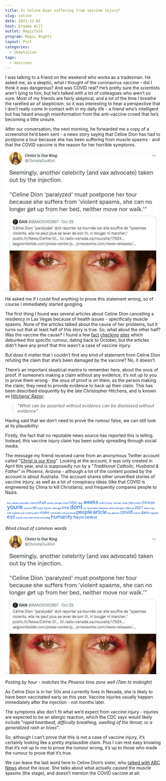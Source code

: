 ```yaml
---
title: Is Celine Dion suffering from vaccine injury?
slug: celine
date: 2021-12-01
host: Graeme Hill
outlet: MagicTalk
program: Magic Nights
layout: Post
categories:
  - Skepticism
tags:
  - Vaccines
---
```


I was talking to a friend on the weekend who works as a tradesman. He asked me, as a skeptic, what I thought of the coronavirus vaccine - did I think it was dangerous? And was COVID real? He’s pretty sure the scientists aren’t lying to him, but he’s talked with a lot of colleagues who aren’t so sure. Most of my friends are fairly skeptical, and a lot of the time I breathe the rarefied air of skepticism, so it was interesting to hear a perspective that I don’t really come in contact with in my daily life - a friend who’s intelligent but has heard enough misinformation from the anti-vaccine crowd that he’s becoming a little unsure.

<!-- more -->

After our conversation, the next morning, he forwarded me a copy of a screenshot he’d been sent - a news story saying that Celine Dion has had to postpone a tour because she has been suffering from muscle spasms - and that the COVID vaccine is the reason for her horrible symptoms.

![Social Media](./image3.png)

He asked me if I could find anything to prove this statement wrong, so of course I immediately started googling.

The first thing I found was several articles about Celine Dion cancelling a residency in Las Vegas because of health issues - specifically muscle spasms. None of the articles talked about the cause of her problems, but it turns out that at least half of this story is true. So, what about the other half? Was the vaccine the cause? I found a few [fact](https://leadstories.com/hoax-alert/2021/10/fact-check-no-evidence-celine-dion-was-severely-injured-by-vaccine.html) [checking](https://www.ibtimes.sg/fact-check-did-celine-dion-cancel-las-vegas-show-because-injury-after-taking-covid-19-vaccine-60934) [sites](https://www.politifact.com/factchecks/2021/nov/29/viral-image/baseless-claims-about-covid-19-vaccine-paralysis-a/) which debunked this specific rumour, dating back to October, but the articles didn’t have any proof that this wasn’t a case of vaccine injury.

But does it matter that I couldn’t find any kind of statement from Celine Dion refuting the claim that she’s been damaged by the vaccine? No, it doesn’t.

There’s an important skeptical mantra to remember here, about the onus of proof. If someone’s making a claim without any evidence, it’s not up to you to prove them wrong - the onus of proof is on them, as the person making the claim; they need to provide evidence to back up their claim. This has been described eloquently by the late Christopher Hitchens, and is known as [Hitchens’ Razor](https://en.wikipedia.org/wiki/Hitchens%27s_razor):

> _"What can be asserted without evidence can be dismissed without evidence"_

Having said that we don’t need to prove the rumour false, we can still look at its plausibility:

Firstly, the fact that no reputable news source has reported this is telling. Instead, this vaccine injury claim has been solely spreading through social media.

The message my friend received came from an anonymous Twitter account called "[Christ is our King](https://twitter.com/christisourkin1)". Looking at the account, it was only created in April this year, and is supposedly run by a "_Traditional Catholic, Husband & Father_" in Phoenix, Arizona - although a lot of the content posted by the account is about Australia. The account shares other unverified stories of vaccine injury, as well as a lot of conspiracy ideas (like that COVID is engineered by China to kill Christians), and frequently compares people to Nazis.

![Word Cloud](./image4.png)

_Word cloud of common words_

![Posting by Hour](./image3.png)

_Posting by hour - matches the Phoenix time zone well (7am to midnight)_

As Celine Dion is in her 50s and currently lives in Nevada, she is likely to have been vaccinated early on this year. Vaccine injuries usually happen immediately after the injection - not months later.

The symptoms also don’t fit what we’d expect from vaccine injury - injuries are expected to be an allergic reaction, which the CDC says would likely include "_rapid heartbeat, difficulty breathing, swelling of the throat, or a generalized rash or hives_".

So, although I can’t prove that this is not a case of vaccine injury, it’s certainly looking like a pretty implausible claim. Plus I can rest easy knowing that it’s not up to me to prove the rumour wrong, it’s up to those who made the rumour to prove that it’s true.

We can leave the last word here to Celine Dion’s sister, who [talked with ABC News](https://abcnews.go.com/GMA/Culture/video/celine-dions-sister-speaks-performers-health-issues-80725032) about the issue. She talks about what actually caused the muscle spasms (the stage), and doesn’t mention the COVID vaccine at all:
